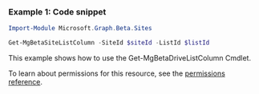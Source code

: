 ### Example 1: Code snippet

```powershell
Import-Module Microsoft.Graph.Beta.Sites

Get-MgBetaSiteListColumn -SiteId $siteId -ListId $listId
```
This example shows how to use the Get-MgBetaDriveListColumn Cmdlet.

To learn about permissions for this resource, see the [permissions reference](/graph/permissions-reference).

